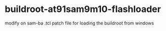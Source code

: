# buildroot-at91sam9m10-flashloader
modify on sam-ba .tcl patch file for loading the buildroot from windows
